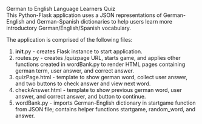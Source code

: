 German to English Language Learners Quiz  
This Python-Flask application uses a JSON representations of German-English and German-Spanish dictionaries to help users learn more introductory German/English/Spanish vocabulary.

The application is comprised of the following files:

1) __init__.py - creates Flask instance to start application.
2) routes.py - creates /quizpage URL, starts game, and applies other functions created in wordBank.py to render HTML pages containing german term, user answer, and correct answer.
3) quizPage.html - template to show german word, collect user answer, and two buttons to check answer and view next word.
4) checkAnswer.html - template to show previous german word, user answer, and correct answer, and button to continue.
5) wordBank.py - imports German-English dictionary in startgame function from JSON file; contains helper functions startgame, random_word, and answer.
